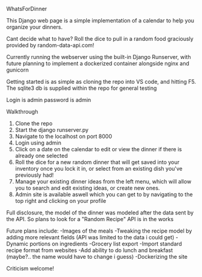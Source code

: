WhatsForDinner

This Django web page is a simple implementation of a calendar to help you organize your dinners. 

Cant decide what to have? Roll the dice to pull in a random food graciously provided by random-data-api.com!

Currently running the webserver using the built-in Django Runserver, with future planning to implement a dockerized container alongside nginx and gunicorn

Getting started is as simple as cloning the repo into VS code, and hitting F5. The sqlite3 db is supplied within the repo for general testing 

Login is admin
password is admin

Walkthrough
1. Clone the repo
2. Start the django runserver.py
3. Navigate to the localhost on port 8000
4. Login using admin
5. Click on a date on the calendar to edit or view the dinner if there is already one selected
6. Roll the dice for a new random dinner that will get saved into your inventory once you lock it in, or select from an existing dish you've previously had!
7. Manage your existing dinner ideas from the left menu, which will allow you to search and edit existing ideas, or create new ones.
8. Admin site is available aswell which you can get to by navigating to the top right and clicking on your profile

Full disclosure, the model of the dinner was modeled after the data sent by the API. So plans to look for a "Random Recipe" API is in the works

Future plans include:
-Images of the meals
-Tweaking the recipe model by adding more relevant fields (API was limited to the data i could get)
-Dynamic portions on ingredients
-Grocery list export
-Import standard recipe format from websites
-Add ability to do lunch and breakfast (maybe?.. the name would have to change i guess)
-Dockerizing the site

Criticism welcome!
